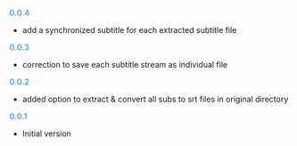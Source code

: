 
**<span style="color:#56adda">0.0.4</span>**
- add a synchronized subtitle for each extracted subtitle file

**<span style="color:#56adda">0.0.3</span>**
- correction to save each subtitle stream as individual file

**<span style="color:#56adda">0.0.2</span>**
- added option to extract & convert all subs to srt files in original directory

**<span style="color:#56adda">0.0.1</span>**
- Initial version
